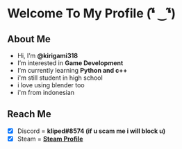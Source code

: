 # Welcome To My Profile (❛̃ ‿❛̃)

## About Me
- Hi, I’m **@kirigami318**
- I’m interested in **Game Development**
- I’m currently learning **Python and c++**
- i'm still student in high school
- i love using blender too
- i'm from indonesian

## Reach Me
- [x] Discord = **kliped#8574 (if u scam me i will block u)**
- [x] Steam = **[Steam Profile](https://steamcommunity.com/id/kirigami318/)**

<!---
kirigami318/kirigami318 is a ✨ special ✨ repository because its `README.md` (this file) appears on your GitHub profile.
You can click the Preview link to take a look at your changes.
--->
